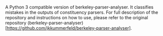 A Python 3 compatible version of berkeley-parser-analyser. It classifies mistakes in the outputs of constituency parsers. For full description of the repository and instructions on how to use, please refer to the original repository (berkeley-parser-analyser)[https://github.com/jkkummerfeld/berkeley-parser-analyser]. 

